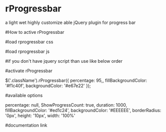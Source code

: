 # rProgressbar
a light wet highly customize able  jQuery plugin for progress bar 

#How to active rProgressbar

#load rprogressbar css
  <link rel="stylesheet" href="assets/css/jquery.rprogessbar.min.css">
  
#load rprogressbar js
 <script src="https://cdnjs.cloudflare.com/ajax/libs/waypoints/4.0.1/jquery.waypoints.js"></script>
 <script src="assets/js/jQuery.rProgressbar.min.js"></script>
    
#if you don't have jquery script than use like below order    
 <script src="https://cdnjs.cloudflare.com/ajax/libs/jquery/3.4.1/jquery.min.js"></script>
 <script src="https://cdnjs.cloudflare.com/ajax/libs/jquery-migrate/3.1.0/jquery-migrate.min.js"></script>
 <script src="https://cdnjs.cloudflare.com/ajax/libs/waypoints/4.0.1/jquery.waypoints.js"></script>
 <script src="assets/js/jQuery.rProgressbar.min.js"></script>

#activate rProgressbar

 $('.className').rProgressbar({
    percentage: 95,,
    fillBackgroundColor: '#f1c40f',
    backgroundColor: '#e67e22'
});

#available options

percentage: null,
ShowProgressCount: true,
duration: 1000,
fillBackgroundColor: '#ed1c24',
backgroundColor: '#EEEEEE',
borderRadius: '0px',
height: '10px',
width: '100%'

#documentation link
